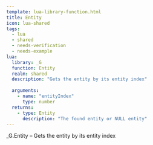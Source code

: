 ```yaml
---
template: lua-library-function.html
title: Entity
icon: lua-shared
tags:
  - lua
  - shared
  - needs-verification
  - needs-example
lua:
  library: _G
  function: Entity
  realm: shared
  description: "Gets the entity by its entity index"
  
  arguments:
    - name: "entityIndex"
      type: number
  returns:
    - type: Entity
      description: "The found entity or NULL entity"
---
```


<div class="lua__search__keywords">
_G.Entity &#x2013; Gets the entity by its entity index
</div>
